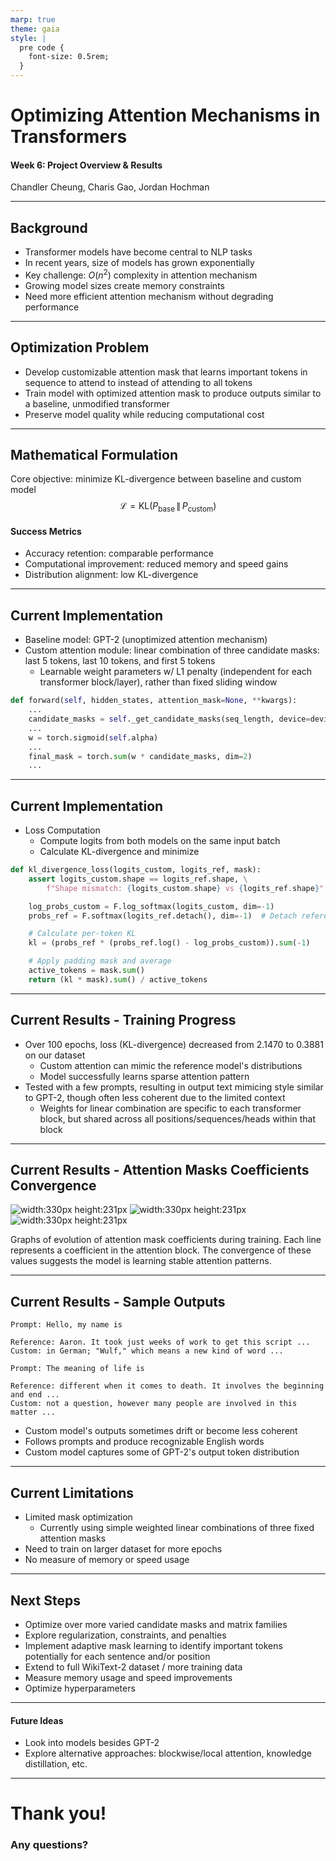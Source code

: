 ```yaml
---
marp: true
theme: gaia
style: |
  pre code {
    font-size: 0.5rem;
  }
---
```


# Optimizing Attention Mechanisms in Transformers

#### Week 6: Project Overview & Results

Chandler Cheung, Charis Gao, Jordan Hochman

---

## Background

- Transformer models have become central to NLP tasks
- In recent years, size of models has grown exponentially
- Key challenge: $O(n^2)$ complexity in attention mechanism
- Growing model sizes create memory constraints
- Need more efficient attention mechanism without degrading performance

---

## Optimization Problem

- Develop customizable attention mask that learns important tokens in sequence to attend to instead of attending to all tokens
- Train model with optimized attention mask to produce outputs similar to a baseline, unmodified transformer
- Preserve model quality while reducing computational cost

---

## Mathematical Formulation

Core objective: minimize KL-divergence between baseline and custom model
$$\mathcal{L} = \mathrm{KL}\bigl(P_{\text{base}} \,\|\, P_{\text{custom}}\bigr)$$

#### Success Metrics

- Accuracy retention: comparable performance
- Computational improvement: reduced memory and speed gains
- Distribution alignment: low KL-divergence

---

## Current Implementation

- Baseline model: GPT-2 (unoptimized attention mechanism)
- Custom attention module: linear combination of three candidate masks: last 5 tokens, last 10 tokens, and first 5 tokens
  - Learnable weight parameters w/ L1 penalty (independent for each transformer block/layer), rather than fixed sliding window

```python
def forward(self, hidden_states, attention_mask=None, **kwargs):
    ...
    candidate_masks = self._get_candidate_masks(seq_length, device=device)
    ...
    w = torch.sigmoid(self.alpha)
    ...
    final_mask = torch.sum(w * candidate_masks, dim=2)
    ...
```

---

## Current Implementation

- Loss Computation
  - Compute logits from both models on the same input batch
  - Calculate KL-divergence and minimize

```python
def kl_divergence_loss(logits_custom, logits_ref, mask):
    assert logits_custom.shape == logits_ref.shape, \
        f"Shape mismatch: {logits_custom.shape} vs {logits_ref.shape}"

    log_probs_custom = F.log_softmax(logits_custom, dim=-1)
    probs_ref = F.softmax(logits_ref.detach(), dim=-1)  # Detach reference model

    # Calculate per-token KL
    kl = (probs_ref * (probs_ref.log() - log_probs_custom)).sum(-1)

    # Apply padding mask and average
    active_tokens = mask.sum()
    return (kl * mask).sum() / active_tokens
```

---

## Current Results - Training Progress

- Over 100 epochs, loss (KL-divergence) decreased from 2.1470 to 0.3881 on our dataset
  - Custom attention can mimic the reference model's distributions
  - Model successfully learns sparse attention pattern
- Tested with a few prompts, resulting in output text mimicing style similar to GPT-2, though often less coherent due to the limited context
  - Weights for linear combination are specific to each transformer block, but shared across all positions/sequences/heads within that block

---

## Current Results - Attention Masks Coefficients Convergence

![width:330px height:231px](./figures/week5_report_attention_block1.png) ![width:330px height:231px](./figures/week5_report_attention_block4.png) ![width:330px height:231px](./figures/week5_report_attention_block8.png)

Graphs of evolution of attention mask coefficients during training. Each line represents a coefficient in the attention block. The convergence of these values suggests the model is learning stable attention patterns.

---

## Current Results - Sample Outputs

```
Prompt: Hello, my name is

Reference: Aaron. It took just weeks of work to get this script ...
Custom: in German; "Wulf," which means a new kind of word ...
```

```
Prompt: The meaning of life is

Reference: different when it comes to death. It involves the beginning and end ...
Custom: not a question, however many people are involved in this matter ...
```

- Custom model's outputs sometimes drift or become less coherent
- Follows prompts and produce recognizable English words
- Custom model captures some of GPT-2's output token distribution

---

## Current Limitations

- Limited mask optimization
  - Currently using simple weighted linear combinations of three fixed attention masks
- Need to train on larger dataset for more epochs
- No measure of memory or speed usage

---

## Next Steps

- Optimize over more varied candidate masks and matrix families
- Explore regularization, constraints, and penalties
- Implement adaptive mask learning to identify important tokens potentially for each sentence and/or position
- Extend to full WikiText-2 dataset / more training data
- Measure memory usage and speed improvements
- Optimize hyperparameters

---

#### Future Ideas

- Look into models besides GPT-2
- Explore alternative approaches: blockwise/local attention, knowledge distillation, etc.

---

# Thank you!

### Any questions?
